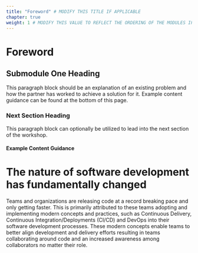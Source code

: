 ```yaml
---
title: "Foreword" # MODIFY THIS TITLE IF APPLICABLE
chapter: true
weight: 1 # MODIFY THIS VALUE TO REFLECT THE ORDERING OF THE MODULES IF APPLICABLE
---
```


# Foreword <!-- MODIFY THIS HEADING IF APPLICABLE -->

## Submodule One Heading <!-- MODIFY THIS SUBHEADING -->

This paragraph block should be an explanation of an existing problem and how the partner has worked to achieve a solution for it. Example content guidance can be found at the bottom of this page.

### Next Section Heading <!-- MODIFY THIS HEADING -->
This paragraph block can optionally be utilized to lead into the next section of the workshop.

#### Example Content Guidance

# The nature of software development has fundamentally changed

Teams and organizations are releasing code at a record breaking pace and only getting faster. This is primarily attributed to these teams adopting and implementing modern concepts and practices, such as Continuous Delivery, Continuous Integration/Deployments (CI/CD) and DevOps into their software development processes. These modern concepts enable teams to better align development and delivery efforts resulting in teams collaborating around code and an increased awareness among collaborators no matter their role.
